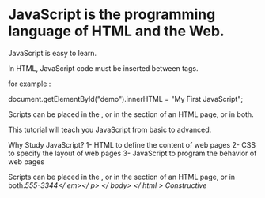 # JavaScript is the programming language of HTML and the Web.

JavaScript is easy to learn.

In HTML, JavaScript code must be inserted between <script> and </script> tags.

for example :


document.getElementById("demo").innerHTML = "My First JavaScript";


Scripts can be placed in the <body>, or in the <head> section of an HTML page, or in both.



This tutorial will teach you JavaScript from basic to advanced.

Why Study JavaScript?
1- HTML to define the content of web pages
2- CSS to specify the layout of web pages
3- JavaScript to program the behavior of web pages

Scripts can be placed in the <body>, or in the <head> section of an HTML page, or in both.<em>555-3344</ em></ p> </ body> </ html > 
Constructive 
